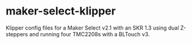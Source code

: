 # maker-select-klipper
Klipper config files for a Maker Select v2.1 with an SKR 1.3 using dual Z-steppers and running four TMC2208s with a BLTouch v3.

